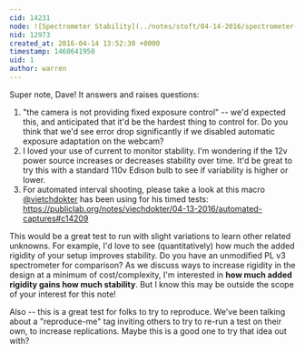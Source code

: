 ```yaml
---
cid: 14231
node: ![Spectrometer Stability](../notes/stoft/04-14-2016/spectrometer-stability)
nid: 12973
created_at: 2016-04-14 13:52:30 +0000
timestamp: 1460641950
uid: 1
author: warren
---
```


Super note, Dave! It answers and raises questions:

1. "the camera is not providing fixed exposure control" -- we'd expected this, and anticipated that it'd be the hardest thing to control for. Do you think that we'd see error drop significantly if we disabled automatic exposure adaptation on the webcam?
2. I loved your use of current to monitor stability. I'm wondering if the 12v power source increases or decreases stability over time. It'd be great to try this with a standard 110v Edison bulb to see if variability is higher or lower. 
3. For automated interval shooting, please take a look at this macro [@vietchdokter](/profile/vietchdokter) has been using for his timed tests: https://publiclab.org/notes/viechdokter/04-13-2016/automated-captures#c14209

This would be a great test to run with slight variations to learn other related unknowns. For example, I'd love to see (quantitatively) how much the added rigidity of your setup improves stability. Do you have an unmodified PL v3 spectrometer for comparison? As we discuss ways to increase rigidity in the design at a minimum of cost/complexity, I'm interested in **how much added rigidity gains how much stability**. But I know this may be outside the scope of your interest for this note!

Also -- this is a great test for folks to try to reproduce. We've been talking about a "reproduce-me" tag inviting others to try to re-run a test on their own, to increase replications. Maybe this is a good one to try that idea out with?